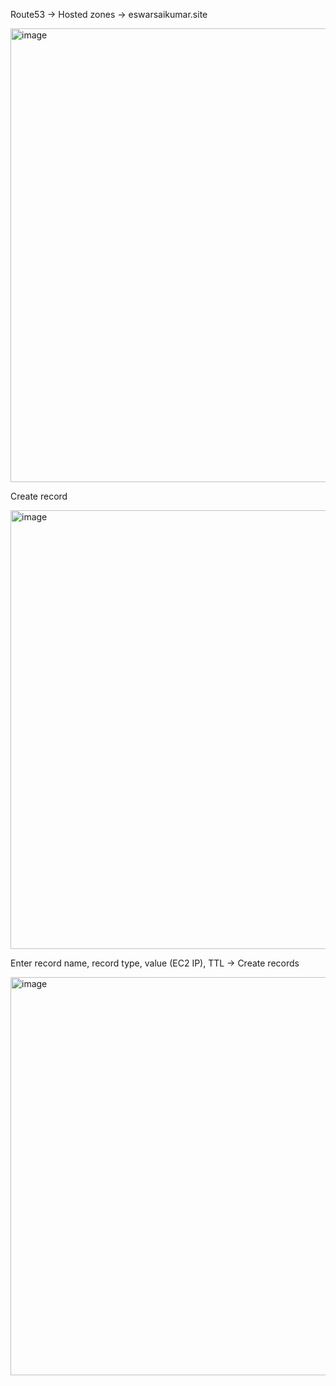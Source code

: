 Route53 → Hosted zones → eswarsaikumar.site

<img width="1402" height="726" alt="image" src="https://github.com/user-attachments/assets/a6c57835-004a-4e47-8232-12cb886788b0" />


Create record

<img width="1552" height="702" alt="image" src="https://github.com/user-attachments/assets/87664c9c-9c48-47a4-9c8a-5c14941fa16a" />



Enter record name, record type, value (EC2 IP), TTL    →   Create records 

<img width="1867" height="637" alt="image" src="https://github.com/user-attachments/assets/d16165a0-4699-4fa9-9234-5d4d175b27e4" />
